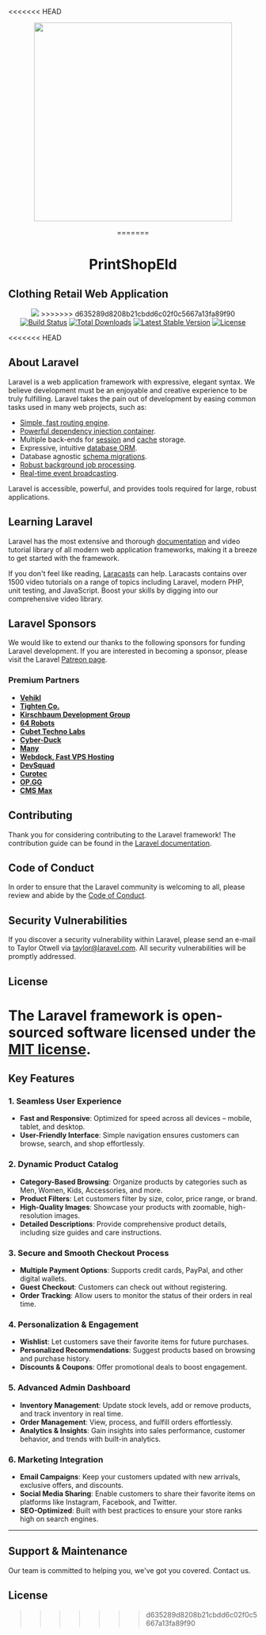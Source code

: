 <<<<<<< HEAD
<p align="center"><a href="https://laravel.com" target="_blank"><img src="https://raw.githubusercontent.com/laravel/art/master/logo-lockup/5%20SVG/2%20CMYK/1%20Full%20Color/laravel-logolockup-cmyk-red.svg" width="400"></a></p>

<p align="center">
=======


# <p align="center">PrintShopEld</p>
## **Clothing Retail Web Application**

<p align="center">
<img src="https://github.com/valentinovaletta/finnish/actions/workflows/CICD.yml/badge.svg?branch=master">
>>>>>>> d635289d8208b21cbdd6c02f0c5667a13fa89f90
<a href="https://travis-ci.org/laravel/framework"><img src="https://travis-ci.org/laravel/framework.svg" alt="Build Status"></a>
<a href="https://packagist.org/packages/laravel/framework"><img src="https://img.shields.io/packagist/dt/laravel/framework" alt="Total Downloads"></a>
<a href="https://packagist.org/packages/laravel/framework"><img src="https://img.shields.io/packagist/v/laravel/framework" alt="Latest Stable Version"></a>
<a href="https://packagist.org/packages/laravel/framework"><img src="https://img.shields.io/packagist/l/laravel/framework" alt="License"></a>
</p>

<<<<<<< HEAD
## About Laravel

Laravel is a web application framework with expressive, elegant syntax. We believe development must be an enjoyable and creative experience to be truly fulfilling. Laravel takes the pain out of development by easing common tasks used in many web projects, such as:

- [Simple, fast routing engine](https://laravel.com/docs/routing).
- [Powerful dependency injection container](https://laravel.com/docs/container).
- Multiple back-ends for [session](https://laravel.com/docs/session) and [cache](https://laravel.com/docs/cache) storage.
- Expressive, intuitive [database ORM](https://laravel.com/docs/eloquent).
- Database agnostic [schema migrations](https://laravel.com/docs/migrations).
- [Robust background job processing](https://laravel.com/docs/queues).
- [Real-time event broadcasting](https://laravel.com/docs/broadcasting).

Laravel is accessible, powerful, and provides tools required for large, robust applications.

## Learning Laravel

Laravel has the most extensive and thorough [documentation](https://laravel.com/docs) and video tutorial library of all modern web application frameworks, making it a breeze to get started with the framework.

If you don't feel like reading, [Laracasts](https://laracasts.com) can help. Laracasts contains over 1500 video tutorials on a range of topics including Laravel, modern PHP, unit testing, and JavaScript. Boost your skills by digging into our comprehensive video library.

## Laravel Sponsors

We would like to extend our thanks to the following sponsors for funding Laravel development. If you are interested in becoming a sponsor, please visit the Laravel [Patreon page](https://patreon.com/taylorotwell).

### Premium Partners

- **[Vehikl](https://vehikl.com/)**
- **[Tighten Co.](https://tighten.co)**
- **[Kirschbaum Development Group](https://kirschbaumdevelopment.com)**
- **[64 Robots](https://64robots.com)**
- **[Cubet Techno Labs](https://cubettech.com)**
- **[Cyber-Duck](https://cyber-duck.co.uk)**
- **[Many](https://www.many.co.uk)**
- **[Webdock, Fast VPS Hosting](https://www.webdock.io/en)**
- **[DevSquad](https://devsquad.com)**
- **[Curotec](https://www.curotec.com/services/technologies/laravel/)**
- **[OP.GG](https://op.gg)**
- **[CMS Max](https://www.cmsmax.com/)**

## Contributing

Thank you for considering contributing to the Laravel framework! The contribution guide can be found in the [Laravel documentation](https://laravel.com/docs/contributions).

## Code of Conduct

In order to ensure that the Laravel community is welcoming to all, please review and abide by the [Code of Conduct](https://laravel.com/docs/contributions#code-of-conduct).

## Security Vulnerabilities

If you discover a security vulnerability within Laravel, please send an e-mail to Taylor Otwell via [taylor@laravel.com](mailto:taylor@laravel.com). All security vulnerabilities will be promptly addressed.

## License

The Laravel framework is open-sourced software licensed under the [MIT license](https://opensource.org/licenses/MIT).
=======
## **Key Features**  

### **1. Seamless User Experience**  
- **Fast and Responsive**: Optimized for speed across all devices – mobile, tablet, and desktop.  
- **User-Friendly Interface**: Simple navigation ensures customers can browse, search, and shop effortlessly.  

### **2. Dynamic Product Catalog**  
- **Category-Based Browsing**: Organize products by categories such as Men, Women, Kids, Accessories, and more.  
- **Product Filters**: Let customers filter by size, color, price range, or brand.  
- **High-Quality Images**: Showcase your products with zoomable, high-resolution images.  
- **Detailed Descriptions**: Provide comprehensive product details, including size guides and care instructions.  

### **3. Secure and Smooth Checkout Process**  
- **Multiple Payment Options**: Supports credit cards, PayPal, and other digital wallets.  
- **Guest Checkout**: Customers can check out without registering.  
- **Order Tracking**: Allow users to monitor the status of their orders in real time.  

### **4. Personalization & Engagement**  
- **Wishlist**: Let customers save their favorite items for future purchases.  
- **Personalized Recommendations**: Suggest products based on browsing and purchase history.  
- **Discounts & Coupons**: Offer promotional deals to boost engagement.  

### **5. Advanced Admin Dashboard**  
- **Inventory Management**: Update stock levels, add or remove products, and track inventory in real time.  
- **Order Management**: View, process, and fulfill orders effortlessly.  
- **Analytics & Insights**: Gain insights into sales performance, customer behavior, and trends with built-in analytics.  

### **6. Marketing Integration**  
- **Email Campaigns**: Keep your customers updated with new arrivals, exclusive offers, and discounts.  
- **Social Media Sharing**: Enable customers to share their favorite items on platforms like Instagram, Facebook, and Twitter.  
- **SEO-Optimized**: Built with best practices to ensure your store ranks high on search engines.  

---

## **Support & Maintenance**  
Our team is committed to helping you, we've got you covered. Contact us.  


## License
>>>>>>> d635289d8208b21cbdd6c02f0c5667a13fa89f90
